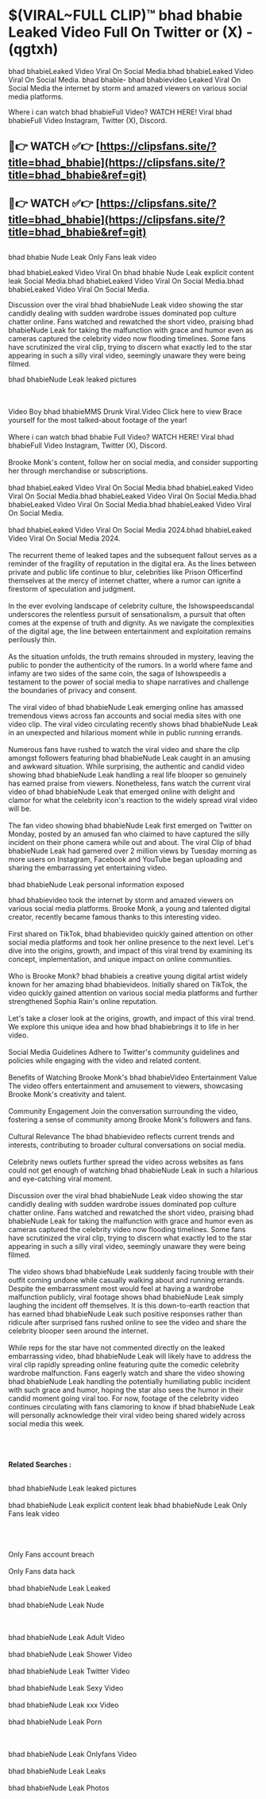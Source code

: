 #  $(VIRAL~FULL CLIP)™ bhad bhabie Leaked Video Full On Twitter or (X)  - (qgtxh)

bhad bhabieLeaked Video Viral On Social Media.bhad bhabieLeaked Video Viral On Social Media.
bhad bhabie- bhad bhabievideo Leaked Viral On Social Media the internet by storm and amazed viewers on various social media platforms.

Where i can watch bhad bhabieFull Video? WATCH HERE! Viral bhad bhabieFull Video Instagram, Twitter (X), Discord.

## 🔴👉 WATCH ✅👉 [https://clipsfans.site/?title=bhad_bhabie](https://clipsfans.site/?title=bhad_bhabie&ref=git)


## 🔴👉 WATCH ✅👉 [https://clipsfans.site/?title=bhad_bhabie](https://clipsfans.site/?title=bhad_bhabie&ref=git)
##


bhad bhabie Nude Leak Only Fans leak video 


bhad bhabieLeaked Video Viral On  bhad bhabie Nude Leak explicit content leak Social Media.bhad bhabieLeaked Video Viral On Social Media.bhad bhabieLeaked Video Viral On Social Media.



Discussion over the viral bhad bhabieNude Leak video showing the star candidly dealing with sudden wardrobe issues dominated pop culture chatter online. Fans watched and rewatched the short video, praising bhad bhabieNude Leak for taking the malfunction with grace and humor even as cameras captured the celebrity video now flooding timelines. Some fans have scrutinized the viral clip, trying to discern what exactly led to the star appearing in such a silly viral video, seemingly unaware they were being filmed.


bhad bhabieNude Leak leaked pictures


  <br>

  <br>
Video Boy bhad bhabieMMS Drunk Viral.Video Click here to view Brace yourself for the most talked-about footage of the year!
<br><br>
Where i can watch bhad bhabie Full Video? WATCH HERE! Viral bhad bhabieFull Video Instagram, Twitter (X), Discord.
<br><br>
Brooke Monk's content, follow her on social media, and consider supporting her through merchandise or subscriptions.
<br><br>
bhad bhabieLeaked Video Viral On Social Media.bhad bhabieLeaked Video Viral On Social Media.bhad bhabieLeaked Video Viral On Social Media.bhad bhabieLeaked Video Viral On Social Media.bhad bhabieLeaked Video Viral On Social Media.
<br><br>
bhad bhabieLeaked Video Viral On Social Media 2024.bhad bhabieLeaked Video Viral On Social Media 2024.
<br><br>
The recurrent theme of leaked tapes and the subsequent fallout serves as a reminder of the fragility of reputation in the digital era. As the lines between private and public life continue to blur, celebrities like Prison Officerfind themselves at the mercy of internet chatter, where a rumor can ignite a firestorm of speculation and judgment.
<br><br>
In the ever evolving landscape of celebrity culture, the Ishowspeedscandal underscores the relentless pursuit of sensationalism, a pursuit that often comes at the expense of truth and dignity. As we navigate the complexities of the digital age, the line between entertainment and exploitation remains perilously thin.
<br><br>
As the situation unfolds, the truth remains shrouded in mystery, leaving the public to ponder the authenticity of the rumors. In a world where fame and infamy are two sides of the same coin, the saga of Ishowspeedis a testament to the power of social media to shape narratives and challenge the boundaries of privacy and consent.
<br><br>
The viral video of bhad bhabieNude Leak emerging online has amassed tremendous views across fan accounts and social media sites with one video clip. The viral video circulating recently shows bhad bhabieNude Leak in an unexpected and hilarious moment while in public running errands.
<br><br>
Numerous fans have rushed to watch the viral video and share the clip amongst followers featuring bhad bhabieNude Leak caught in an amusing and awkward situation. While surprising, the authentic and candid video showing bhad bhabieNude Leak handling a real life blooper so genuinely has earned praise from viewers. Nonetheless, fans watch the current viral video of bhad bhabieNude Leak that emerged online with delight and clamor for what the celebrity icon's reaction to the widely spread viral video will be.
<br><br>
The fan video showing bhad bhabieNude Leak first emerged on Twitter on Monday, posted by an amused fan who claimed to have captured the silly incident on their phone camera while out and about. The viral Clip of bhad bhabieNude Leak had garnered over 2 million views by Tuesday morning as more users on Instagram, Facebook and YouTube began uploading and sharing the embarrassing yet entertaining video.
<br><br>
bhad bhabieNude Leak personal information exposed

bhad bhabievideo took the internet by storm and amazed viewers on various social media platforms. Brooke Monk, a young and talented digital creator, recently became famous thanks to this interesting video.
<br><br>
First shared on TikTok, bhad bhabievideo quickly gained attention on other social media platforms and took her online presence to the next level. Let's dive into the origins, growth, and impact of this viral trend by examining its concept, implementation, and unique impact on online communities.
<br><br>
Who is Brooke Monk? bhad bhabieis a creative young digital artist widely known for her amazing bhad bhabievideos. Initially shared on TikTok, the video quickly gained attention on various social media platforms and further strengthened Sophia Rain's online reputation.
<br><br>
Let's take a closer look at the origins, growth, and impact of this viral trend. We explore this unique idea and how bhad bhabiebrings it to life in her video.
<br><br>
Social Media Guidelines Adhere to Twitter's community guidelines and policies while engaging with the video and related content.
<br><br>
Benefits of Watching Brooke Monk's bhad bhabieVideo Entertainment Value The video offers entertainment and amusement to viewers, showcasing Brooke Monk's creativity and talent.
<br><br>
Community Engagement Join the conversation surrounding the video, fostering a sense of community among Brooke Monk's followers and fans.
<br><br>
Cultural Relevance The bhad bhabievideo reflects current trends and interests, contributing to broader cultural conversations on social media.
<br><br>
Celebrity news outlets further spread the video across websites as fans could not get enough of watching bhad bhabieNude Leak in such a hilarious and eye-catching viral moment.
<br><br>
Discussion over the viral bhad bhabieNude Leak video showing the star candidly dealing with sudden wardrobe issues dominated pop culture chatter online. Fans watched and rewatched the short video, praising bhad bhabieNude Leak for taking the malfunction with grace and humor even as cameras captured the celebrity video now flooding timelines. Some fans have scrutinized the viral clip, trying to discern what exactly led to the star appearing in such a silly viral video, seemingly unaware they were being filmed.
<br><br>
The video shows bhad bhabieNude Leak suddenly facing trouble with their outfit coming undone while casually walking about and running errands. Despite the embarrassment most would feel at having a wardrobe malfunction publicly, viral footage shows bhad bhabieNude Leak simply laughing the incident off themselves. It is this down-to-earth reaction that has earned bhad bhabieNude Leak such positive responses rather than ridicule after surprised fans rushed online to see the video and share the celebrity blooper seen around the internet.
<br><br>
While reps for the star have not commented directly on the leaked embarrassing video, bhad bhabieNude Leak will likely have to address the viral clip rapidly spreading online featuring quite the comedic celebrity wardrobe malfunction. Fans eagerly watch and share the video showing bhad bhabieNude Leak handling the potentially humiliating public incident with such grace and humor, hoping the star also sees the humor in their candid moment going viral too. For now, footage of the celebrity video continues circulating with fans clamoring to know if bhad bhabieNude Leak will personally acknowledge their viral video being shared widely across social media this week.
<br><br>

<br><br>
<strong>Related Searches :</strong>
<br><br>

bhad bhabieNude Leak leaked pictures
<br><br>
bhad bhabieNude Leak explicit content leak
bhad bhabieNude Leak Only Fans leak video
<br><br>

<br><br>
Only Fans account breach
<br><br>
Only Fans data hack
<br><br>
bhad bhabieNude Leak Leaked
<br><br>
bhad bhabieNude Leak Nude

<br><br>
bhad bhabieNude Leak Adult Video
<br><br>
bhad bhabieNude Leak Shower Video
<br><br>
bhad bhabieNude Leak Twitter Video
<br><br>
bhad bhabieNude Leak Sexy Video
<br><br>
bhad bhabieNude Leak xxx Video
<br><br>
bhad bhabieNude Leak Porn

<br><br>
bhad bhabieNude Leak Onlyfans Video
<br><br>
bhad bhabieNude Leak Leaks
<br><br>
bhad bhabieNude Leak Photos
